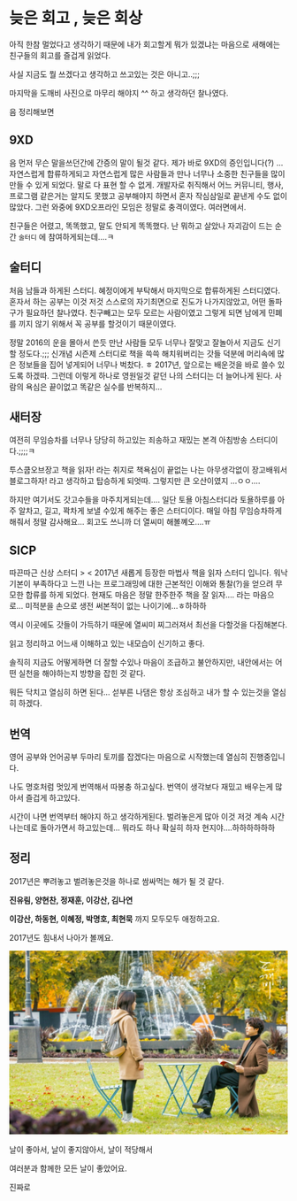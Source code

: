 # 늦은 회고 , 늦은 회상

아직 한참 멀었다고 생각하기 때문에 내가 회고할게 뭐가 있겠냐는 마음으로 새해에는 친구들의 회고를 즐겁게 읽었다.

사실 지금도 뭘 쓰겠다고 생각하고 쓰고있는 것은 아니고..;;; 

마지막을 도깨비 사진으로 마무리 해야지 ^^ 하고 생각하던 찰나였다.

음 정리해보면

## 9XD

음 먼저 무슨 말을쓰던간에 간증의 말이 될것 같다. 제가 바로 9XD의 증인입니다(?) … 자연스럽게 합류하게되고 자연스럽게 많은 사람들과 만나 너무나 소중한 친구들을 많이 만들 수 있게 되었다. 말로 다 표현 할 수 없게.  개발자로 취직해서 어느 커뮤니티, 행사, 프로그램 같은거는 알지도 못했고 공부해야지 하면서 혼자 작심삼일로 끝낸게 수도 없이 많았다. 그런 와중에 9XD오프라인 모임은 정말로 충격이였다. 여러면에서. 

친구들은 어렸고, 똑똑했고, 말도 안되게 똑똑했다. 난 뭐하고 살았나 자괴감이 드는 순간  `술터디` 에 참여하게되는데….ㅋ



## 술터디

처음 남들과 하게된 스터디. 혜정이에게 부탁해서 마지막으로 합류하게된 스터디였다. 혼자서 하는 공부는 이것 저것 스스로의 자기최면으로 진도가 나가지않았고, 어떤 돌파구가 필요하던 찰나였다. 친구빼고는 모두 모르는 사람이였고 그렇게 되면 남에게 민폐를 끼지 않기 위해서 꼭 공부를 할것이기 때문이였다. 

정말 2016의 운을 몰아서 쓴듯 만난 사람들 모두 너무나 잘맞고 잘놀아서 지금도 신기할 정도다.;;; 신개념 시즌제 스터디로 책을 쓱쓱 해치워버리는 갓들 덕분에 머리속에 많은 정보들을 집어 넣게되어 너무나 벅찼다. ㅎ 2017년, 앞으로는 배운것을 바로 쓸수 있도록 하겠따. 그런데 이렇게 하나로 영원일것 같던 나의 스터디는 더 늘어나게 된다. 사람의 욕심은 끝이없고 똑같은 실수를 반복하지...



## 새터장

여전히 무임승차를 너무나 당당히 하고있는 죄송하고 재밌는 본격 아침방송 스터디이다.;;;;ㅋ 

투스쿱오브장고 책을 읽자! 라는 취지로 책욕심이 끝없는 나는 아무생각없이 장고배워서 블로그하자! 라고 생각하고 탑승하게 되엇따. 그렇지만 큰 오산이였지 …ㅇㅇ…. 

하지만 여기서도 갓고수들을 마주치게되는데…. 일단 토욜 아침스터디라 토욜하루를 아주 알차고, 길고, 꽉차게 보낼 수있게 해주는 좋은 스터디이다.  매일 아침 무임승차하게 해줘서 정말 감사해요… 회고도 쓰니까 더 열씨미 해볼꼐오….ㅠ



## SICP

따끈따근 신상 스터디 > <  2017년 새롭게 등장한 마법사 책을 읽자 스터디 입니다. 워낙 기본이 부족하다고 느낀 나는 프로그래밍에 대한 근본적인 이해와 통찰(?)을 얻으려 무모한 합류를 하게 되었다. 현재도 마음은 정말 한주한주 책을 잘 읽자…. 라는 마음으로… 미적분을 손으로 생전 써본적이 없는 나이기에…ㅎ하하하

역시 이곳에도 갓들이 가득하기 때문에 열씨미 찌그러져서 최선을 다할것을 다짐해본다.

읽고 정리하고 어느새 이해하고 있는 내모습이 신기하고 좋다.

솔직히 지금도 어떻게하면 더 잘할 수있나 마음이 조급하고 불안하지만,  내안에서는 어떤 실천을 해야하는지 방향을 잡힌 것 같다. 

뭐든 닥치고 열심히 하면 된다… 섣부른 나댐은 항상 조심하고 내가 할 수 있는것을 열심히 하겠다.



## 번역

영어 공부와 언어공부 두마리 토끼를 잡겠다는 마음으로 시작했는데  열심히 진행중입니다. 

나도 명호처럼 멋있게 번역해서 따봉충 하고싶다. 번역이 생각보다 재밌고 배우는게 많아서 즐겁게 하고있다. 

시간이 나면 번역부터 해야지 하고 생각하게된다. 벌려놓은게 많아 이것 저것 계속 시간나는데로 돌아가면서 하고있는데… 뭐라도 하나 확실히 하자 현지야….하하하하하하





## 정리

2017년은 뿌려놓고 벌려놓은것을 하나로 쌈싸먹는 해가 될 것 같다. 

**진유림, 양현찬, 정재훈, 이강산, 김나연**

**이강산, 하동현, 이혜정, 박명호, 최현묵** 까지 모두모두 애정하고요.

2017년도 힘내서 나아가 볼께요.

![goblin](/goblin.png)



 날이 좋아서, 날이 좋지않아서, 날이 적당해서 

여러분과 함께한 모든 날이 좋았어요.

진짜로
